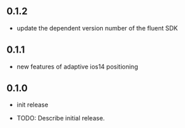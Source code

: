 ## 0.1.2
* update the dependent version number of the fluent SDK

## 0.1.1
* new features of adaptive ios14 positioning

## 0.1.0
* init release

* TODO: Describe initial release.


